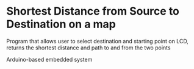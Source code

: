 # Shortest Distance from Source to Destination on a map

Program that allows user to select destination and starting point on LCD, returns the shortest distance and path to and from the two points

Arduino-based embedded system
